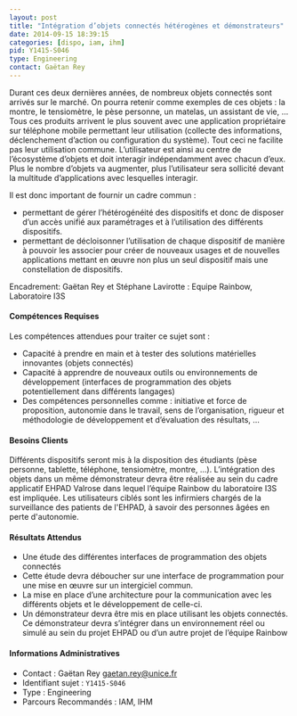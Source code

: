```yaml
---
layout: post
title: "Intégration d’objets connectés hétérogènes et démonstrateurs"
date: 2014-09-15 18:39:15
categories: [dispo, iam, ihm]
pid: Y1415-S046
type: Engineering
contact: Gaëtan Rey
---
```

       
Durant ces deux dernières années, de nombreux objets connectés sont arrivés sur le marché. On pourra retenir comme exemples de ces objets : la montre, le tensiomètre, le pèse personne, un matelas,  un assistant de vie, … Tous ces produits arrivent le plus souvent avec une application propriétaire sur téléphone mobile permettant leur utilisation (collecte des informations, déclenchement d’action ou configuration du système). Tout ceci ne facilite pas leur utilisation commune. L’utilisateur est ainsi au centre de l’écosystème d’objets et doit interagir indépendamment avec chacun d’eux. Plus le nombre d’objets va augmenter, plus l’utilisateur sera sollicité devant la multitude d’applications avec lesquelles interagir.

Il est donc important de fournir un cadre commun :

- permettant de gérer l’hétérogénéité des dispositifs et donc de disposer d’un accès unifié aux paramétrages et à l’utilisation des différents dispositifs. 
- permettant de décloisonner l’utilisation de chaque dispositif de manière à pouvoir les associer pour créer de nouveaux usages et de nouvelles applications mettant en œuvre non plus un seul dispositif mais une constellation de dispositifs.

Encadrement: Gaëtan Rey et Stéphane Lavirotte : Equipe Rainbow, Laboratoire I3S

#### Compétences Requises
Les compétences attendues pour traiter ce sujet sont :

-	Capacité à prendre en main et à tester des solutions matérielles innovantes (objets connectés)
-	Capacité à apprendre de nouveaux outils ou environnements de développement (interfaces de programmation des objets potentiellement dans différents langages)
-	Des compétences personnelles comme : initiative et force de proposition, autonomie dans le travail, sens de l’organisation, rigueur et méthodologie de développement et d’évaluation des résultats, …


#### Besoins Clients

Différents dispositifs seront mis à la disposition des étudiants (pèse personne, tablette, téléphone, tensiomètre, montre, …).
L’intégration des objets dans un même démonstrateur devra être réalisée au sein du cadre applicatif EHPAD Valrose dans lequel l’équipe Rainbow du laboratoire I3S est impliquée. Les utilisateurs ciblés sont les infirmiers chargés de la surveillance des patients de l'EHPAD, à savoir des personnes âgées en perte d'autonomie.

#### Résultats Attendus

- Une étude des différentes interfaces de programmation des objets connectés
- Cette étude devra déboucher sur une interface de programmation pour une mise en œuvre sur un intergiciel commun.
- La mise en place d’une architecture pour la communication avec les différents objets et le développement de celle-ci.
- Un démonstrateur devra être mis en place utilisant les objets connectés. Ce démonstrateur devra s’intégrer dans un environnement réel ou simulé au sein du projet EHPAD ou d’un autre projet de l’équipe Rainbow
     

#### Informations Administratives
  * Contact : Gaëtan Rey <gaetan.rey@unice.fr>
  * Identifiant sujet : `Y1415-S046`
  * Type : Engineering
  * Parcours Recommandés : IAM, IHM
     